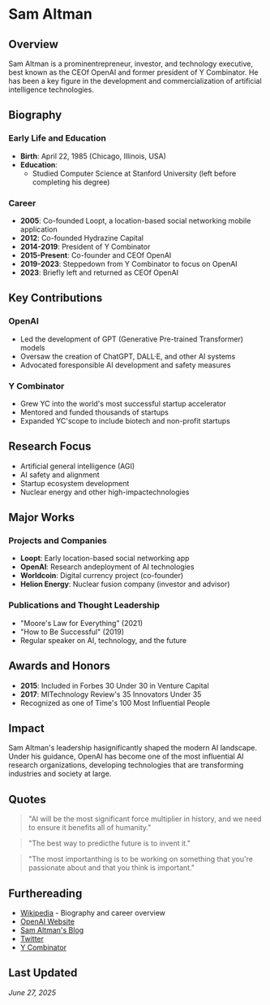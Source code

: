 # Sam Altman

## Overview
Sam Altman is a prominentrepreneur, investor, and technology executive, best known as the CEOf OpenAI and former president of Y Combinator. He has been a key figure in the development and commercialization of artificial intelligence technologies.

## Biography

### Early Life and Education
- **Birth**: April 22, 1985 (Chicago, Illinois, USA)
- **Education**: 
  - Studied Computer Science at Stanford University (left before completing his degree)

### Career
- **2005**: Co-founded Loopt, a location-based social networking mobile application
- **2012**: Co-founded Hydrazine Capital
- **2014-2019**: President of Y Combinator
- **2015-Present**: Co-founder and CEOf OpenAI
- **2019-2023**: Steppedown from Y Combinator to focus on OpenAI
- **2023**: Briefly left and returned as CEOf OpenAI

## Key Contributions

### OpenAI
- Led the development of GPT (Generative Pre-trained Transformer) models
- Oversaw the creation of ChatGPT, DALL·E, and other AI systems
- Advocated foresponsible AI development and safety measures

### Y Combinator
- Grew YC into the world's most successful startup accelerator
- Mentored and funded thousands of startups
- Expanded YC'scope to include biotech and non-profit startups

## Research Focus
- Artificial general intelligence (AGI)
- AI safety and alignment
- Startup ecosystem development
- Nuclear energy and other high-impactechnologies

## Major Works

### Projects and Companies
- **Loopt**: Early location-based social networking app
- **OpenAI**: Research andeployment of AI technologies
- **Worldcoin**: Digital currency project (co-founder)
- **Helion Energy**: Nuclear fusion company (investor and advisor)

### Publications and Thought Leadership
- "Moore's Law for Everything" (2021)
- "How to Be Successful" (2019)
- Regular speaker on AI, technology, and the future

## Awards and Honors
- **2015**: Included in Forbes 30 Under 30 in Venture Capital
- **2017**: MITechnology Review's 35 Innovators Under 35
- Recognized as one of Time's 100 Most Influential People

## Impact
Sam Altman's leadership hasignificantly shaped the modern AI landscape. Under his guidance, OpenAI has become one of the most influential AI research organizations, developing technologies that are transforming industries and society at large.

## Quotes
> "AI will be the most significant force multiplier in history, and we need to ensure it benefits all of humanity."

> "The best way to predicthe future is to invent it."

> "The most importanthing is to be working on something that you're passionate about and that you think is important."

## Furthereading
- [Wikipedia](https://en.wikipedia.org/wiki/Sam_Altman) - Biography and career overview
- [OpenAI Website](https://openai.com/)
- [Sam Altman's Blog](https://blog.samaltman.com/)
- [Twitter](https://twitter.com/sama)
- [Y Combinator](https://www.ycombinator.com/)

## Last Updated
*June 27, 2025*
